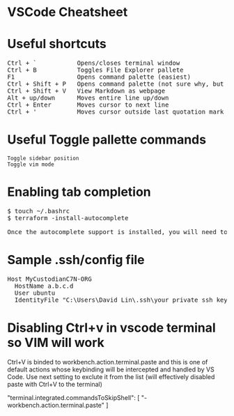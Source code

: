 # VSCode Cheatsheet

# Useful shortcuts
<pre>
Ctrl + `           Opens/closes terminal window
Ctrl + B           Toggles File Explorer pallete
F1                 Opens command palette (easiest)
Ctrl + Shift + P   Opens command palette (not sure why, but everyone uses this instead of F1)
Ctrl + Shift + V   View Markdown as webpage
Alt + up/down      Moves entire line up/down
Ctrl + Enter       Moves cursor to next line
Ctrl + '           Moves cursor outside last quotation mark
</pre>

# Useful Toggle pallette commands
```
Toggle sidebar position
Toggle vim mode
```

# Enabling tab completion
<pre>
$ touch ~/.bashrc
$ terraform -install-autocomplete

Once the autocomplete support is installed, you will need to restart your shell.
</pre>
# Sample .ssh/config file
<pre>
Host MyCustodianC7N-ORG
  HostName a.b.c.d
  User ubuntu
  IdentityFile "C:\Users\David Lin\.ssh\your_private_ssh_key.pem"
</pre>

# Disabling Ctrl+v in vscode terminal so VIM will work
Ctrl+V is binded to workbench.action.terminal.paste and this is one of default actions whose keybinding will be intercepted and handled by VS Code. Use next setting to exclute it from the list (will effectively disabled paste with Ctrl+V to the terminal)

"terminal.integrated.commandsToSkipShell": [
    "-workbench.action.terminal.paste"
]
